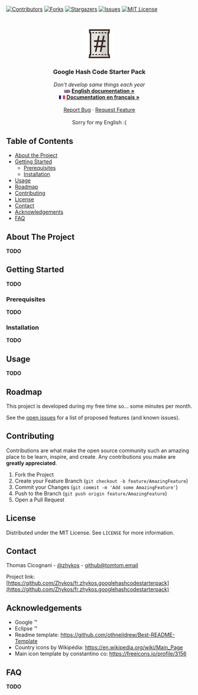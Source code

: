 [![Contributors][contributors-shield]][contributors-url]
[![Forks][forks-shield]][forks-url]
[![Stargazers][stars-shield]][stars-url]
[![Issues][issues-shield]][issues-url]
[![MIT License][license-shield]][license-url]



<!-- PROJECT LOGO -->
<br />
<p align="center">
  <a href="https://github.com/Zhykos/fr.zhykos.googlehashcodestarterpack">
    <img src="doc/images/main-icon.png" alt="Logo" width="80" height="80" />
  </a>

  <h3 align="center">Google Hash Code Starter Pack</h3>

  <p align="center">
    <i>Don't develop same things each year</i>
    <br />
    <img src="doc/images/uk.png" alt="English" width="16" /> <a href="https://github.com/Zhykos/fr.zhykos.googlehashcodestarterpack/blob/main/README.md"><strong>English documentation »</strong></a>
    <br />
    <img src="doc/images/france.png" alt="France" width="16" /> <a href="https://github.com/Zhykos/fr.zhykos.googlehashcodestarterpack/blob/main/doc/README.french.md"><strong>Documentation en français »</strong></a>
    <br />
    <br />
    <a href="https://github.com/Zhykos/fr.zhykos.googlehashcodestarterpack/issues">Report Bug</a>
    ·
    <a href="https://github.com/Zhykos/fr.zhykos.googlehashcodestarterpack/issues">Request Feature</a>
    <br />
    <br />
    Sorry for my English :(
  </p>
</p>

<!-- TABLE OF CONTENTS -->
## Table of Contents

* [About the Project](#about-the-project)
* [Getting Started](#getting-started)
  * [Prerequisites](#prerequisites)
  * [Installation](#installation)
* [Usage](#usage)
* [Roadmap](#roadmap)
* [Contributing](#contributing)
* [License](#license)
* [Contact](#contact)
* [Acknowledgements](#acknowledgements)
* [FAQ](#faq)

<!-- ABOUT THE PROJECT -->
## About The Project

**TODO**

<!-- GETTING STARTED -->
## Getting Started

**TODO**

### Prerequisites

**TODO**

### Installation

**TODO**

<!-- USAGE EXAMPLES -->
## Usage

**TODO**

<!-- ROADMAP -->
## Roadmap

This project is developed during my free time so... some minutes per month.

See the [open issues](https://github.com/Zhykos/fr.zhykos.googlehashcodestarterpack/issues) for a list of proposed features (and known issues).

<!-- CONTRIBUTING -->
## Contributing

Contributions are what make the open source community such an amazing place to be learn, inspire, and create. Any contributions you make are **greatly appreciated**.

1. Fork the Project
2. Create your Feature Branch (`git checkout -b feature/AmazingFeature`)
3. Commit your Changes (`git commit -m 'Add some AmazingFeature'`)
4. Push to the Branch (`git push origin feature/AmazingFeature`)
5. Open a Pull Request

<!-- LICENSE -->
## License

Distributed under the MIT License. See `LICENSE` for more information.

<!-- CONTACT -->
## Contact

Thomas Cicognani - [@zhykos](https://twitter.com/zhykos) - github@tomtom.email

Project link: [https://github.com/Zhykos/fr.zhykos.googlehashcodestarterpack](https://github.com/Zhykos/fr.zhykos.googlehashcodestarterpack)

<!-- ACKNOWLEDGEMENTS -->
## Acknowledgements

* Google ™
* Eclipse ™
* Readme template: https://github.com/othneildrew/Best-README-Template
* Country icons by Wikipédia: https://en.wikipedia.org/wiki/Main_Page
* Main icon template by constantino co: https://freeicons.io/profile/3156

## FAQ

**TODO**


<!-- MARKDOWN LINKS & IMAGES -->
<!-- https://www.markdownguide.org/basic-syntax/#reference-style-links -->
[contributors-shield]: https://img.shields.io/github/contributors/Zhykos/fr.zhykos.googlehashcodestarterpack.svg?style=flat-square
[contributors-url]: https://github.com/Zhykos/fr.zhykos.googlehashcodestarterpack/graphs/contributors
[forks-shield]: https://img.shields.io/github/forks/Zhykos/fr.zhykos.googlehashcodestarterpack.svg?style=flat-square
[forks-url]: https://github.com/Zhykos/fr.zhykos.googlehashcodestarterpack/network/members
[stars-shield]: https://img.shields.io/github/stars/Zhykos/fr.zhykos.googlehashcodestarterpack.svg?style=flat-square
[stars-url]: https://github.com/Zhykos/fr.zhykos.googlehashcodestarterpack/stargazers
[issues-shield]: https://img.shields.io/github/issues/Zhykos/fr.zhykos.googlehashcodestarterpack.svg?style=flat-square
[issues-url]: https://github.com/Zhykos/fr.zhykos.googlehashcodestarterpack/issues
[license-shield]: https://img.shields.io/github/license/Zhykos/fr.zhykos.googlehashcodestarterpack.svg?style=flat-square
[license-url]: https://github.com/Zhykos/fr.zhykos.googlehashcodestarterpack/blob/master/LICENSE.txt